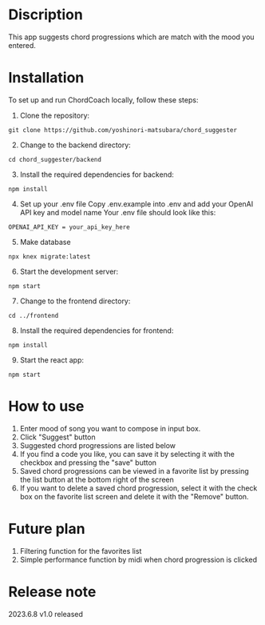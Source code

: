 # Discription

This app suggests chord progressions which are match with the mood you entered.

# Installation

To set up and run ChordCoach locally, follow these steps:

1. Clone the repository:

```
git clone https://github.com/yoshinori-matsubara/chord_suggester
```

2. Change to the backend directory:

```
cd chord_suggester/backend
```

3. Install the required dependencies for backend:

```
npm install
```

4. Set up your .env file
   Copy .env.example into .env and add your OpenAI API key and model name
   Your .env file should look like this:

```
OPENAI_API_KEY = your_api_key_here
```

5. Make database

```
npx knex migrate:latest
```

6. Start the development server:

```
npm start
```

7. Change to the frontend directory:

```
cd ../frontend
```

8. Install the required dependencies for frontend:

```
npm install
```

9. Start the react app:

```
npm start
```

# How to use

1. Enter mood of song you want to compose in input box.
2. Click "Suggest" button
3. Suggested chord progressions are listed below
4. If you find a code you like, you can save it by selecting it with the checkbox and pressing the "save" button
5. Saved chord progressions can be viewed in a favorite list by pressing the list button at the bottom right of the screen
6. If you want to delete a saved chord progression, select it with the check box on the favorite list screen and delete it with the "Remove" button.

# Future plan

1. Filtering function for the favorites list
2. Simple performance function by midi when chord progression is clicked

# Release note

2023.6.8 v1.0 released
